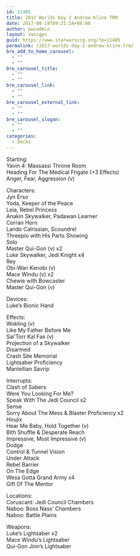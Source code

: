```yaml
---
id: 11405
title: 2017 Worlds Day 2 Andrew Kline TRM
date: 2017-08-19T09:21:14+00:00
author: pwsadmin
layout: swccgpc
guid: https://www.starwarsccg.org/?p=11405
permalink: /2017-worlds-day-2-andrew-kline-trm/
bre_add_to_home_carousel:
  - ""
  - ""
bre_carousel_title:
  - ""
  - ""
bre_carousel_link:
  - ""
  - ""
bre_carousel_external_link:
  - ""
  - ""
bre_carousel_slogan:
  - ""
  - ""
categories:
  - Decks
---
```

Starting:  
Yavin 4: Massassi Throne Room  
Heading For The Medical Frigate (+3 Effects)  
Anger, Fear, Aggression (v)

Characters:  
Jyn Erso  
Yoda, Keeper of the Peace  
Leia, Rebel Princess  
Anakin Skywalker, Padawan Learner  
Corran Horn  
Lando Calrissian, Scoundrel  
Threepio with His Parts Showing  
Solo  
Master Qui-Gon (v) x2  
Luke Skywalker, Jedi Knight x4  
Rey  
Obi-Wan Kenobi (v)  
Mace Windu (v) x2  
Chewie with Bowcaster  
Master Qui-Gon (v)

Devices:  
Luke&#8217;s Bionic Hand

Effects:  
Wokling (v)  
Like My Father Before Me  
Sai&#8217;Torr Kal Fas (v)  
Projection of a Skywalker  
Disarmed  
Crash Site Memorial  
Lightsaber Proficiency  
Mantellian Savrip

Interrupts:  
Clash of Sabers  
Were You Looking For Me?  
Speak With The Jedi Council x2  
Sense  
Sorry About The Mess & Blaster Proficiency x2  
Houjix  
Hear Me Baby, Hold Together (v)  
Bith Shuffle & Desperate Reach  
Impressive, Most Impressive (v)  
Dodge  
Control & Tunnel Vision  
Under Attack  
Rebel Barrier  
On The Edge  
Wesa Gotta Grand Army x4  
Gift Of The Mentor

Locations:  
Coruscant: Jedi Council Chambers  
Naboo: Boss Nass&#8217; Chambers  
Naboo: Battle Plains

Weapons:  
Luke&#8217;s Lightsaber x2  
Mace Windu&#8217;s Lightsaber  
Qui-Gon Jinn&#8217;s Lightsaber